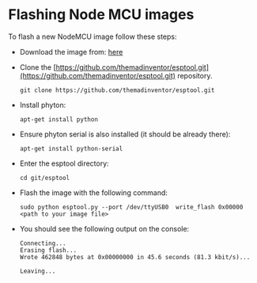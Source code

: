 # Flashing Node MCU images

To flash a new NodeMCU image follow these steps:

* Download the image from: [here](https://github.com/nodemcu/nodemcu-firmware/releases)
* Clone the [https://github.com/themadinventor/esptool.git](https://github.com/themadinventor/esptool.git) repository.


      git clone https://github.com/themadinventor/esptool.git

* Install phyton:

      apt-get install python

* Ensure phyton serial is also installed (it should be already there):

      apt-get install python-serial

* Enter the esptool directory:

      cd git/esptool

* Flash the image with the following command:

      sudo python esptool.py --port /dev/ttyUSB0  write_flash 0x00000 <path to your image file>

* You should see the following output on the console:

      Connecting...
      Erasing flash...
      Wrote 462848 bytes at 0x00000000 in 45.6 seconds (81.3 kbit/s)...

      Leaving...
